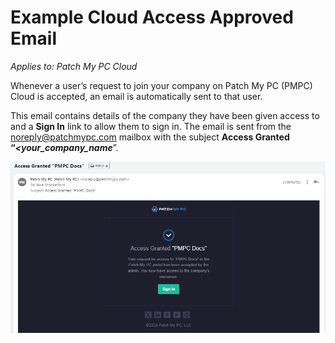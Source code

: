 # Example Cloud Access Approved Email

_Applies to: Patch My PC Cloud_

Whenever a user’s request to join your company on Patch My PC (PMPC) Cloud is accepted, an email is automatically sent to that user.

This email contains details of the company they have been given access to and a **Sign In** link to allow them to sign in. The email is sent from the [noreply@patchmypc.com](mailto:noreply@patchmypc.com) mailbox with the subject **Access Granted “**_**\<your\_company\_name**_”.

![Example &#x22;Access Granted&#x22; email](/_images/image%20%28612%29.png "Example &#x22;Access Granted&#x22; email")
